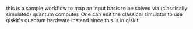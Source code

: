 this is a sample workflow to map an input basis to be solved via (classically simulated) quantum computer. One can edit the classical simulator to use qiskit's quantum hardware instead since this is in qiskit.
